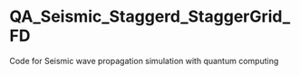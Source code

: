 # QA_Seismic_Staggerd_StaggerGrid_FD
Code for Seismic wave propagation simulation with quantum computing

